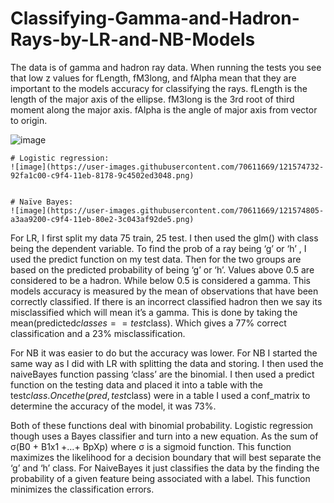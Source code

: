 # Classifying-Gamma-and-Hadron-Rays-by-LR-and-NB-Models
The data is of  gamma and hadron ray data. When running the tests you see that low z values for fLength, fM3long, and fAlpha mean that they are important to the models accuracy for classifying the rays. fLength is the length of the major axis of the ellipse. fM3long is the 3rd root of third moment along the major axis. fAlpha is the angle of major axis from vector to origin. 

 ![image](https://user-images.githubusercontent.com/70611669/121574692-8a094a80-c9f4-11eb-9703-e9e77c523888.png)


                                                                                                                                                                                  
	# Logistic regression:  
	![image](https://user-images.githubusercontent.com/70611669/121574732-92fa1c00-c9f4-11eb-8178-9c4502ed3048.png)


	# Naïve Bayes: 
	![image](https://user-images.githubusercontent.com/70611669/121574805-a3aa9200-c9f4-11eb-80e2-3c043af92de5.png)
	 

For LR, I first split my data 75 train, 25 test. I then used the glm() with class being the dependent variable. To find the prob of a ray being ‘g’ or ‘h’ ,  I used the predict function on my test data. Then for the two groups are based on the predicted probability of being ‘g’ or ‘h’.  Values above 0.5 are considered to be a hadron. While below 0.5 is considered a gamma. This models accuracy is measured by the mean of observations that have been correctly classified. If there is an incorrect classified hadron then we say its misclassified which will mean it’s a gamma.  This is done by taking the mean(predicted$classes == test$class). Which gives a  77% correct classification and a 23% misclassification. 

For NB it was easier to do but the accuracy was lower. For NB I started the same way as I did with LR with splitting the data and storing. I then used the naiveBayes function passing ‘class’ are the binomial. I then used a predict function on the testing data and placed it into a table with the test$class. Once the (pred, test$class) were in a table I used a conf_matrix to determine the accuracy of the model, it was 73%. 

Both of these functions deal with binomial probability. Logistic regression though uses a Bayes classifier and turn into a new equation. As the sum of  σ(B0 + B1x1 +…+ BpXp)   where σ is a sigmoid function. This function maximizes the likelihood for a decision boundary that will best separate the ‘g’ and ‘h’ class. For NaiveBayes it just classifies the data by the finding the probability of a given feature being associated with a label. This function minimizes the classification errors. 
